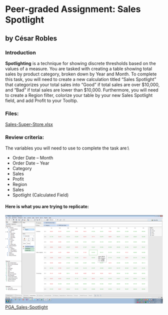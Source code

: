 # Peer-graded Assignment: Sales Spotlight
## by César Robles

### Introduction
**Spotlighting** is a technique for showing discrete thresholds based on the values of a measure. You are tasked with creating a table showing total sales by product category, broken down by Year and Month.
To complete this task, you will need to create a new calculation titled “Sales Spotlight” that categorizes your total sales into “Good” if total sales are over $10,000, and “Bad” if total sales are lower than $10,000. Furthermore, you will need to create a Region filter, colorize your table by your new Sales Spotlight field, and add Profit to your Tooltip.

### Files:
[Sales-Super-Store.xlsx](https://github.com/cmaroblesg/Data_Visualization_with_Tableau/blob/master/M3_Visual_Analytics_with_Tableau/PeerGraded_Activities/week3/files/Sales-Superstore-Dataset.xlsx)

### Review criteria:
The variables you will need to use to complete the task are:\
* Order Date – Month
* Order Date – Year
* Category
* Sales
* Profit
* Region
* Sales
* Spotlight (Calculated Field)

#### Here is what you are trying to replicate:
![Sales Spotlight](https://github.com/cmaroblesg/Data_Visualization_with_Tableau/blob/master/M3_Visual_Analytics_with_Tableau/PeerGraded_Activities/week3/images/Sales-Spotlight-Peer-Activity.png)
[PGA_Sales-Spotlight](https://public.tableau.com/profile/cesar.robles#!/vizhome/PGA_Sales-Spotlight/SalesSpotlight)
